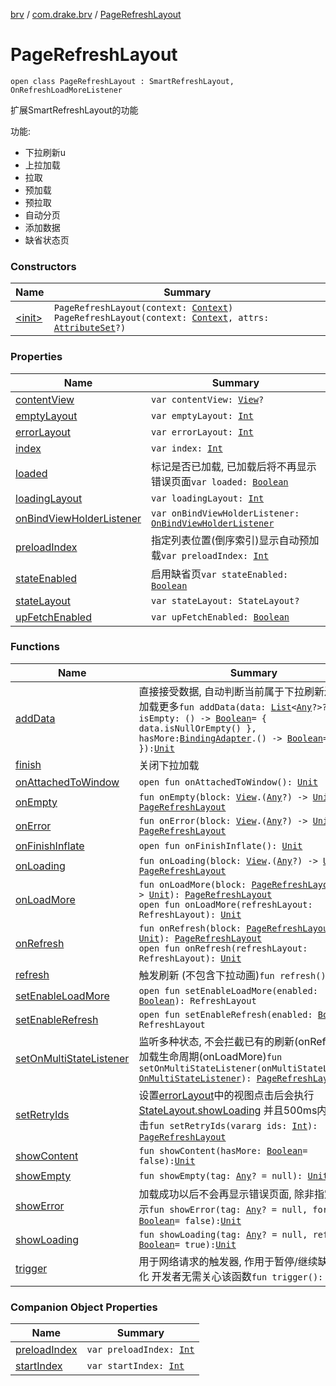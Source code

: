 [brv](../../index.md) / [com.drake.brv](../index.md) / [PageRefreshLayout](./index.md)

# PageRefreshLayout

`open class PageRefreshLayout : SmartRefreshLayout, OnRefreshLoadMoreListener`

扩展SmartRefreshLayout的功能

功能:

* 下拉刷新u
* 上拉加载
* 拉取
* 预加载
* 预拉取
* 自动分页
* 添加数据
* 缺省状态页

### Constructors

| Name | Summary |
|---|---|
| [&lt;init&gt;](-init-.md) | `PageRefreshLayout(context: `[`Context`](https://developer.android.com/reference/android/content/Context.html)`)`<br>`PageRefreshLayout(context: `[`Context`](https://developer.android.com/reference/android/content/Context.html)`, attrs: `[`AttributeSet`](https://developer.android.com/reference/android/util/AttributeSet.html)`?)` |

### Properties

| Name | Summary |
|---|---|
| [contentView](content-view.md) | `var contentView: `[`View`](https://developer.android.com/reference/android/view/View.html)`?` |
| [emptyLayout](empty-layout.md) | `var emptyLayout: `[`Int`](https://kotlinlang.org/api/latest/jvm/stdlib/kotlin/-int/index.html) |
| [errorLayout](error-layout.md) | `var errorLayout: `[`Int`](https://kotlinlang.org/api/latest/jvm/stdlib/kotlin/-int/index.html) |
| [index](--index--.md) | `var index: `[`Int`](https://kotlinlang.org/api/latest/jvm/stdlib/kotlin/-int/index.html) |
| [loaded](loaded.md) | 标记是否已加载, 已加载后将不再显示错误页面`var loaded: `[`Boolean`](https://kotlinlang.org/api/latest/jvm/stdlib/kotlin/-boolean/index.html) |
| [loadingLayout](loading-layout.md) | `var loadingLayout: `[`Int`](https://kotlinlang.org/api/latest/jvm/stdlib/kotlin/-int/index.html) |
| [onBindViewHolderListener](on-bind-view-holder-listener.md) | `var onBindViewHolderListener: `[`OnBindViewHolderListener`](../../com.drake.brv.listener/-on-bind-view-holder-listener/index.md) |
| [preloadIndex](preload-index.md) | 指定列表位置(倒序索引)显示自动预加载`var preloadIndex: `[`Int`](https://kotlinlang.org/api/latest/jvm/stdlib/kotlin/-int/index.html) |
| [stateEnabled](state-enabled.md) | 启用缺省页`var stateEnabled: `[`Boolean`](https://kotlinlang.org/api/latest/jvm/stdlib/kotlin/-boolean/index.html) |
| [stateLayout](state-layout.md) | `var stateLayout: StateLayout?` |
| [upFetchEnabled](up-fetch-enabled.md) | `var upFetchEnabled: `[`Boolean`](https://kotlinlang.org/api/latest/jvm/stdlib/kotlin/-boolean/index.html) |

### Functions

| Name | Summary |
|---|---|
| [addData](add-data.md) | 直接接受数据, 自动判断当前属于下拉刷新还是上拉加载更多`fun addData(data: `[`List`](https://kotlinlang.org/api/latest/jvm/stdlib/kotlin.collections/-list/index.html)`<`[`Any`](https://kotlinlang.org/api/latest/jvm/stdlib/kotlin/-any/index.html)`?>?, isEmpty: () -> `[`Boolean`](https://kotlinlang.org/api/latest/jvm/stdlib/kotlin/-boolean/index.html)` = { data.isNullOrEmpty() }, hasMore: `[`BindingAdapter`](../-binding-adapter/index.md)`.() -> `[`Boolean`](https://kotlinlang.org/api/latest/jvm/stdlib/kotlin/-boolean/index.html)` = { true }): `[`Unit`](https://kotlinlang.org/api/latest/jvm/stdlib/kotlin/-unit/index.html) |
| [finish](finish.md) | 关闭下拉加载|上拉刷新`fun finish(success: `[`Boolean`](https://kotlinlang.org/api/latest/jvm/stdlib/kotlin/-boolean/index.html)` = true, hasMore: `[`Boolean`](https://kotlinlang.org/api/latest/jvm/stdlib/kotlin/-boolean/index.html)` = false): `[`Unit`](https://kotlinlang.org/api/latest/jvm/stdlib/kotlin/-unit/index.html) |
| [onAttachedToWindow](on-attached-to-window.md) | `open fun onAttachedToWindow(): `[`Unit`](https://kotlinlang.org/api/latest/jvm/stdlib/kotlin/-unit/index.html) |
| [onEmpty](on-empty.md) | `fun onEmpty(block: `[`View`](https://developer.android.com/reference/android/view/View.html)`.(`[`Any`](https://kotlinlang.org/api/latest/jvm/stdlib/kotlin/-any/index.html)`?) -> `[`Unit`](https://kotlinlang.org/api/latest/jvm/stdlib/kotlin/-unit/index.html)`): `[`PageRefreshLayout`](./index.md) |
| [onError](on-error.md) | `fun onError(block: `[`View`](https://developer.android.com/reference/android/view/View.html)`.(`[`Any`](https://kotlinlang.org/api/latest/jvm/stdlib/kotlin/-any/index.html)`?) -> `[`Unit`](https://kotlinlang.org/api/latest/jvm/stdlib/kotlin/-unit/index.html)`): `[`PageRefreshLayout`](./index.md) |
| [onFinishInflate](on-finish-inflate.md) | `open fun onFinishInflate(): `[`Unit`](https://kotlinlang.org/api/latest/jvm/stdlib/kotlin/-unit/index.html) |
| [onLoading](on-loading.md) | `fun onLoading(block: `[`View`](https://developer.android.com/reference/android/view/View.html)`.(`[`Any`](https://kotlinlang.org/api/latest/jvm/stdlib/kotlin/-any/index.html)`?) -> `[`Unit`](https://kotlinlang.org/api/latest/jvm/stdlib/kotlin/-unit/index.html)`): `[`PageRefreshLayout`](./index.md) |
| [onLoadMore](on-load-more.md) | `fun onLoadMore(block: `[`PageRefreshLayout`](./index.md)`.() -> `[`Unit`](https://kotlinlang.org/api/latest/jvm/stdlib/kotlin/-unit/index.html)`): `[`PageRefreshLayout`](./index.md)<br>`open fun onLoadMore(refreshLayout: RefreshLayout): `[`Unit`](https://kotlinlang.org/api/latest/jvm/stdlib/kotlin/-unit/index.html) |
| [onRefresh](on-refresh.md) | `fun onRefresh(block: `[`PageRefreshLayout`](./index.md)`.() -> `[`Unit`](https://kotlinlang.org/api/latest/jvm/stdlib/kotlin/-unit/index.html)`): `[`PageRefreshLayout`](./index.md)<br>`open fun onRefresh(refreshLayout: RefreshLayout): `[`Unit`](https://kotlinlang.org/api/latest/jvm/stdlib/kotlin/-unit/index.html) |
| [refresh](refresh.md) | 触发刷新 (不包含下拉动画)`fun refresh(): `[`Unit`](https://kotlinlang.org/api/latest/jvm/stdlib/kotlin/-unit/index.html) |
| [setEnableLoadMore](set-enable-load-more.md) | `open fun setEnableLoadMore(enabled: `[`Boolean`](https://kotlinlang.org/api/latest/jvm/stdlib/kotlin/-boolean/index.html)`): RefreshLayout` |
| [setEnableRefresh](set-enable-refresh.md) | `open fun setEnableRefresh(enabled: `[`Boolean`](https://kotlinlang.org/api/latest/jvm/stdlib/kotlin/-boolean/index.html)`): RefreshLayout` |
| [setOnMultiStateListener](set-on-multi-state-listener.md) | 监听多种状态, 不会拦截已有的刷新(onRefresh)和加载生命周期(onLoadMore)`fun setOnMultiStateListener(onMultiStateListener: `[`OnMultiStateListener`](../../com.drake.brv.listener/-on-multi-state-listener/index.md)`): `[`PageRefreshLayout`](./index.md) |
| [setRetryIds](set-retry-ids.md) | 设置[errorLayout](error-layout.md)中的视图点击后会执行[StateLayout.showLoading](#) 并且500ms内防重复点击`fun setRetryIds(vararg ids: `[`Int`](https://kotlinlang.org/api/latest/jvm/stdlib/kotlin/-int/index.html)`): `[`PageRefreshLayout`](./index.md) |
| [showContent](show-content.md) | `fun showContent(hasMore: `[`Boolean`](https://kotlinlang.org/api/latest/jvm/stdlib/kotlin/-boolean/index.html)` = false): `[`Unit`](https://kotlinlang.org/api/latest/jvm/stdlib/kotlin/-unit/index.html) |
| [showEmpty](show-empty.md) | `fun showEmpty(tag: `[`Any`](https://kotlinlang.org/api/latest/jvm/stdlib/kotlin/-any/index.html)`? = null): `[`Unit`](https://kotlinlang.org/api/latest/jvm/stdlib/kotlin/-unit/index.html) |
| [showError](show-error.md) | 加载成功以后不会再显示错误页面, 除非指定强制显示`fun showError(tag: `[`Any`](https://kotlinlang.org/api/latest/jvm/stdlib/kotlin/-any/index.html)`? = null, force: `[`Boolean`](https://kotlinlang.org/api/latest/jvm/stdlib/kotlin/-boolean/index.html)` = false): `[`Unit`](https://kotlinlang.org/api/latest/jvm/stdlib/kotlin/-unit/index.html) |
| [showLoading](show-loading.md) | `fun showLoading(tag: `[`Any`](https://kotlinlang.org/api/latest/jvm/stdlib/kotlin/-any/index.html)`? = null, refresh: `[`Boolean`](https://kotlinlang.org/api/latest/jvm/stdlib/kotlin/-boolean/index.html)` = true): `[`Unit`](https://kotlinlang.org/api/latest/jvm/stdlib/kotlin/-unit/index.html) |
| [trigger](trigger.md) | 用于网络请求的触发器, 作用于暂停/继续缺省状态变化 开发者无需关心该函数`fun trigger(): `[`Boolean`](https://kotlinlang.org/api/latest/jvm/stdlib/kotlin/-boolean/index.html) |

### Companion Object Properties

| Name | Summary |
|---|---|
| [preloadIndex](preload-index.md) | `var preloadIndex: `[`Int`](https://kotlinlang.org/api/latest/jvm/stdlib/kotlin/-int/index.html) |
| [startIndex](start-index.md) | `var startIndex: `[`Int`](https://kotlinlang.org/api/latest/jvm/stdlib/kotlin/-int/index.html) |
